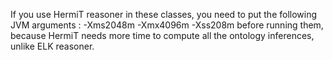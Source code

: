 If you use HermiT reasoner in these classes, you need to put the following JVM arguments : -Xms2048m -Xmx4096m -Xss208m before running them, because HermiT needs more time to compute all the ontology inferences, unlike ELK reasoner.

